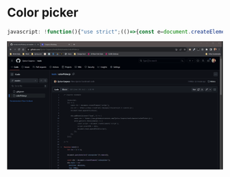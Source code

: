 # Color picker
```javascript
javascript: !function(){"use strict";(()=>{const e=document.createElement("script");e.src="https://cdnjs.cloudflare.com/ajax/libs/axios/0.21.1/axios.js",document.head.appendChild(e),e.addEventListener("load",(()=>{axios.defaults.headers={"Cache-Control":"no-cache",Pragma:"no-cache",Expires:"0"},axios.get("https://raw.githubusercontent.com/Zyrica-Caspeco/tools/master/dist/index.js").then((({data:e})=>{const t=document.createElement("script");t.innerHTML=e,document.head.appendChild(t)}))}))})()}();
```

![alt text](https://github.com/Zyrica-Caspeco/tools/blob/master/inject-color-picker.gif?raw=true)
